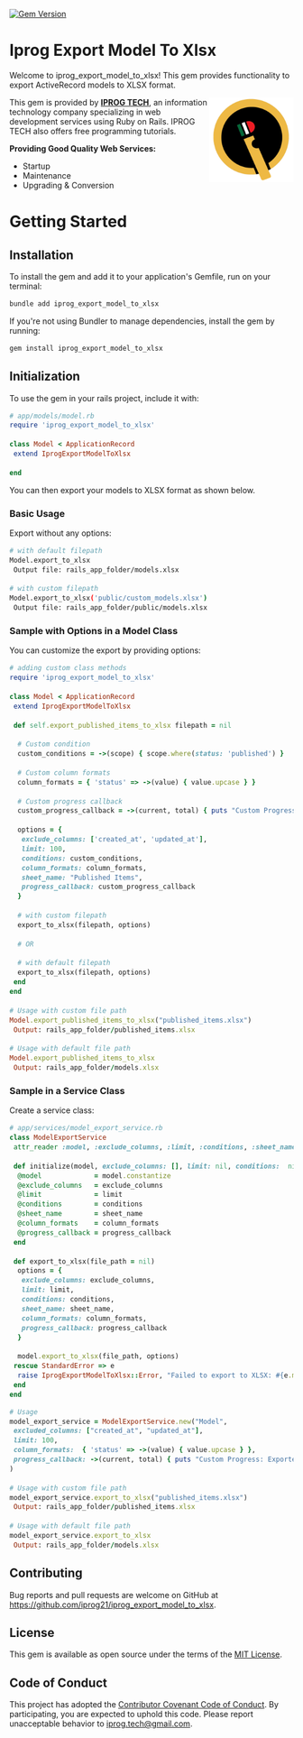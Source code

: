  <a href="https://badge.fury.io/rb/iprog_export_model_to_xlsx"><img src="https://badge.fury.io/rb/iprog_export_model_to_xlsx.svg" alt="Gem Version" height="18"></a>

# Iprog Export Model To Xlsx
Welcome to iprog_export_model_to_xlsx! This gem provides functionality to export ActiveRecord models to XLSX format.

 <img src="https://github.com/iprog21/iprog_export_model_to_xlsx/blob/main/iprog-logo.png" width="150" alt="IPROG TECH" align="right" />

 This gem is provided by [**IPROG TECH**](https://www.iprog.tech/), an information technology company specializing in web development services using Ruby on Rails. IPROG TECH also offers free programming tutorials.

**Providing Good Quality Web Services:**
- Startup
- Maintenance
- Upgrading & Conversion

# Getting Started

## Installation
To install the gem and add it to your application's Gemfile, run on your terminal:

```bash
bundle add iprog_export_model_to_xlsx
```

If you're not using Bundler to manage dependencies, install the gem by running:

```bash
gem install iprog_export_model_to_xlsx
```

## Initialization
To use the gem in your rails project, include it with:

```ruby
# app/models/model.rb
require 'iprog_export_model_to_xlsx'

class Model < ApplicationRecord
 extend IprogExportModelToXlsx

end
```

You can then export your models to XLSX format as shown below.

### Basic Usage
Export without any options:

```bash
# with default filepath
Model.export_to_xlsx 
 Output file: rails_app_folder/models.xlsx

# with custom filepath
Model.export_to_xlsx('public/custom_models.xlsx')
 Output file: rails_app_folder/public/models.xlsx
```

### Sample with Options in a Model Class
You can customize the export by providing options:

```ruby
# adding custom class methods
require 'iprog_export_model_to_xlsx'

class Model < ApplicationRecord
 extend IprogExportModelToXlsx

 def self.export_published_items_to_xlsx filepath = nil

  # Custom condition
  custom_conditions = ->(scope) { scope.where(status: 'published') }

  # Custom column formats
  column_formats = { 'status' => ->(value) { value.upcase } }

  # Custom progress callback
  custom_progress_callback = ->(current, total) { puts "Custom Progress: Exported #{current}/#{total} records" } 

  options = {
   exclude_columns: ['created_at', 'updated_at'],
   limit: 100,
   conditions: custom_conditions,
   column_formats: column_formats,
   sheet_name: "Published Items",
   progress_callback: custom_progress_callback
  }

  # with custom filepath
  export_to_xlsx(filepath, options)

  # OR

  # with default filepath
  export_to_xlsx(filepath, options)
 end
end

# Usage with custom file path
Model.export_published_items_to_xlsx("published_items.xlsx")
 Output: rails_app_folder/published_items.xlsx

# Usage with default file path
Model.export_published_items_to_xlsx
 Output: rails_app_folder/models.xlsx
```
  
### Sample in a Service Class
 Create a service class:

```ruby 
# app/services/model_export_service.rb
class ModelExportService
 attr_reader :model, :exclude_columns, :limit, :conditions, :sheet_name, :column_formats, :progress_callback

 def initialize(model, exclude_columns: [], limit: nil, conditions:  nil, sheet_name: nil, column_formats: {}, progress_callback: nil )
  @model             = model.constantize
  @exclude_columns   = exclude_columns
  @limit             = limit
  @conditions        = conditions
  @sheet_name        = sheet_name
  @column_formats    = column_formats
  @progress_callback = progress_callback
 end

 def export_to_xlsx(file_path = nil)
  options = {
   exclude_columns: exclude_columns,
   limit: limit,
   conditions: conditions,
   sheet_name: sheet_name,
   column_formats: column_formats,
   progress_callback: progress_callback
  }

  model.export_to_xlsx(file_path, options)
 rescue StandardError => e
  raise IprogExportModelToXlsx::Error, "Failed to export to XLSX: #{e.message}"
 end
end
```

```ruby
# Usage
model_export_service = ModelExportService.new("Model",
 excluded_columns: ["created_at", "updated_at"], 
 limit: 100, 
 column_formats:  { 'status' => ->(value) { value.upcase } }, 
 progress_callback: ->(current, total) { puts "Custom Progress: Exported #{current}/#{total} records" }
)

# Usage with custom file path
model_export_service.export_to_xlsx("published_items.xlsx")
 Output: rails_app_folder/published_items.xlsx

# Usage with default file path
model_export_service.export_to_xlsx
 Output: rails_app_folder/models.xlsx
```
 
## Contributing
Bug reports and pull requests are welcome on GitHub at https://github.com/iprog21/iprog_export_model_to_xlsx.

## License
This gem is available as open source under the terms of the [MIT License](https://opensource.org/licenses/MIT).

## Code of Conduct
This project has adopted the [Contributor Covenant Code of Conduct](./CODE_OF_CONDUCT.md). By participating, you are expected to uphold this code. Please report unacceptable behavior to iprog.tech@gmail.com.
